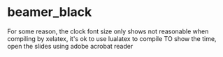 # beamer_black
For some reason, the clock font size only shows not reasonable when compiling by xelatex, it's ok to use lualatex to compile
TO show the time, open the slides using adobe acrobat reader
